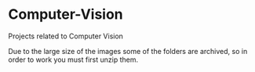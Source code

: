 # Computer-Vision
Projects related to Computer Vision

Due to the large size of the images some of the folders are archived, so in order to work you must first unzip them.
